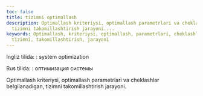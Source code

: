 ```yaml
---
toc: false
title: tizimni optimallash
description: Optimallash kriteriysi, optimallash parametrlari va cheklashlar belgilanadigan,
  tizimni takomillashtirish jarayoni....
keywords: Optimallash, kriteriysi, optimallash, parametrlari, cheklashlar, belgilanadigan,
  tizimni, takomillashtirish, jarayoni
---
```


Ingliz tilida:
:   system optimization

Rus tilida:
:   оптимизация системы

Optimallash kriteriysi, optimallash parametrlari va cheklashlar belgilanadigan, tizimni takomillashtirish jarayoni.